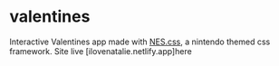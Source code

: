 # valentines

Interactive Valentines app made with [NES.css](https://nostalgic-css.github.io/NES.css/), a nintendo themed css framework. 
Site live [ilovenatalie.netlify.app]here

